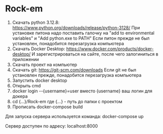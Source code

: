 # Rock-em

1) Скачать python 3.12.8: https://www.python.org/downloads/release/python-3128/
При установке питона надо поставить галочку на 
"add to environmental variables" и "Add python.exe to PATH"
Если питон прежде не был установлен, понадобится перезагрузка компьютера
2) Скачать Docker Desktop: https://www.docker.com/products/docker-desktop/ 
И зарегистрироваться на сайте, после чего залогиниться в приложении 
3) Скачать проект на компьютер
4) Скачать git: https://git-scm.com/downloads
Если git не был установлен прежде, понадобится перезагрузка компьютера
5) Запустить docker desktop
6) Открыть cmd
7) docker login --{username}=user  вместо {username} ваш логин для докера
8)  cd {...}/Rock-em   где {...} - путь до папки с проектом
9) Прописать docker-compose build

Для запуска сервера используется команда:  docker-compose up

Сервер доступен по адресу:  localhost:8000
